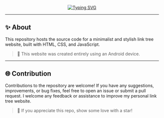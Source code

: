 <div align="center">

[![Typing SVG](https://readme-typing-svg.demolab.com?font=Anta&size=24&duration=2000&pause=1000&color=01DCF7&center=true&vCenter=true&random=false&width=435&lines=This+repository+contains+the;Source+Code+of+a;Simple+Link-Tree-Website)](https://git.io/typing-svg)

</div>

---

## ✨ About
This repository hosts the source code for a minimalist and stylish link tree website, built with HTML, CSS, and JavaScript.
> 📌 This website was created entirely using an Android device.

---

## 🌐 Contribution
Contributions to the repository are welcome! If you have any suggestions, improvements, or bug fixes, feel free to open an issue or submit a pull request. I welcome any feedback or assistance to improve my personal link tree website.
> 🌟 If you appreciate this repo, show some love with a star!
